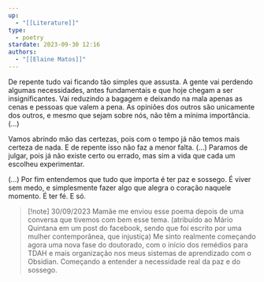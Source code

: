 ```yaml
---
up:
  - "[[Literature]]"
type:
  - poetry
stardate: 2023-09-30 12:16
authors:
  - "[[Elaine Matos]]"
---
```


De repente tudo vai ficando tão simples que assusta.
A gente vai perdendo algumas necessidades, antes fundamentais e que hoje chegam a ser insignificantes. Vai reduzindo a bagagem e deixando na mala apenas as cenas e pessoas que valem a pena. As opiniões dos outros são unicamente dos outros, e mesmo que sejam sobre nós, não têm a mínima importância. (...)

Vamos abrindo mão das certezas, pois com o tempo já não temos mais certeza de nada. E de repente isso não faz a menor falta. (...) Paramos de julgar, pois já não existe certo ou errado, mas sim a vida que cada um escolheu experimentar.

(...) Por fim entendemos que tudo que importa é ter paz e sossego. É viver sem medo, e simplesmente fazer algo que alegra o coração naquele momento. É ter fé. E só.


>[!note] 30/09/2023
>Mamãe me enviou esse poema depois de uma conversa que tivemos com bem esse tema. (atribuído ao Mário Quintana em um post do facebook, sendo que foi escrito por uma mulher contemporânea, que injustiça) Me sinto realmente começando agora uma nova fase do doutorado, com o início dos remédios para TDAH e mais organização nos meus sistemas de aprendizado com o Obsidian. Começando a entender a necessidade real da paz e do sossego.
